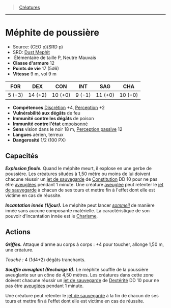 ﻿---
!MonsterItem
Family: MonsterHD
Type: Élémentaire
Size: P
Alignment: Neutre Mauvais
ArmorClass: 12
HitPoints: 17 (5d6)
Speed: 9 m, vol 9 m
Strength: ' 5 (-3)'
Dexterity: 14 (+2)
Constitution: 10 (+0)
Intelligence: ' 9 (-1)'
Wisdom: 11 (+0)
Charisma: 10 (+0)
Skills: '[Discrétion](hd_abilities_dexterity_discretion.md) +4, [Perception](hd_abilities_wisdom_perception.md) +2'
DamageVulnerabilities: de feu
DamageImmunities: de poison
ConditionImmunities: '[empoisonné](hd_conditions_empoisonne.md)'
Senses: vision dans le noir 18 m, [Perception passive](hd_abilities_dexterity_perception_passive.md) 12
Languages: aérien, terreux
Challenge: 1/2 (100 PX)
Id: monsters_hd.md#méphite-de-poussière
ParentLink: monsters_hd.md#créatures
Name: Méphite de poussière
ParentName: Créatures
NameLevel: 1
AltName: '[Dust Mephit](srd_monsters_dust_mephit.md)'
Source: (CEO p)(SRD p)
Attributes: {}
AttributesDictionary: >+
  {}

---
> [Créatures](hd_monsters.md)

---

# Méphite de poussière

- Source: (CEO p)(SRD p)
- SRD: [Dust Mephit](srd_monsters_dust_mephit.md)
-  Élémentaire de taille P, Neutre Mauvais
- **Classe d'armure** 12
- **Points de vie** 17 (5d6)
- **Vitesse** 9 m, vol 9 m

|FOR|DEX|CON|INT|SAG|CHA|
|---|---|---|---|---|---|
| 5 (-3)|14 (+2)|10 (+0)| 9 (-1)|11 (+0)|10 (+0)|

- **Compétences** [Discrétion](hd_abilities_dexterity_discretion.md) +4, [Perception](hd_abilities_wisdom_perception.md) +2
- **Vulnérabilité aux dégâts** de feu
- **Immunité contre les dégâts** de poison
- **Immunité contre l'état** [empoisonné](hd_conditions_empoisonne.md)
- **Sens** vision dans le noir 18 m, [Perception passive](hd_abilities_dexterity_perception_passive.md) 12
- **Langues** aérien, terreux
- **Dangerosité** 1/2 (100 PX)

## Capacités

**_Explosion finale._** Quand le méphite meurt, il explose en une gerbe de poussière. Les créatures situées à 1,50 mètre ou moins de lui doivent chacune réussir un [jet de sauvegarde](hd_abilities_jets_de_sauvegarde.md) de [Constitution](hd_abilities_constitution.md) DD 10 pour ne pas être [aveuglées](hd_conditions_aveugle.md) pendant 1 minute. Une créature [aveuglée](hd_conditions_aveugle.md) peut retenter le [jet de sauvegarde](hd_abilities_jets_de_sauvegarde.md) à chacun de ses tours et mettre fin à l'effet dont elle est victime en cas de réussite.

**_Incantation innée (1/jour)._** Le méphite peut lancer _[sommeil](hd_spells_sommeil.md)_ de manière innée sans aucune composante matérielle. La caractéristique de son pouvoir d'incantation innée est le [Charisme](hd_abilities_charisma.md).

## Actions

**_Griffes._** Attaque d'arme au corps à corps : +4 pour toucher, allonge 1,50 m, une créature.

_Touché :_ 4 (1d4+2) dégâts tranchants.

**_Souffle aveuglant (Recharge 6)._** Le méphite souffle de la poussière aveuglante sur un cône de 4,50 mètres. Les créatures dans cette zone doivent chacune réussir un [jet de sauvegarde](hd_abilities_jets_de_sauvegarde.md) de [Dextérité](hd_abilities_dexterity.md) DD 10 pour ne pas être [aveuglées](hd_conditions_aveugle.md) pendant 1 minute.

Une créature peut retenter le [jet de sauvegarde](hd_abilities_jets_de_sauvegarde.md) à la fin de chacun de ses tours et mettre fin à l'effet dont elle est victime en cas de réussite.

